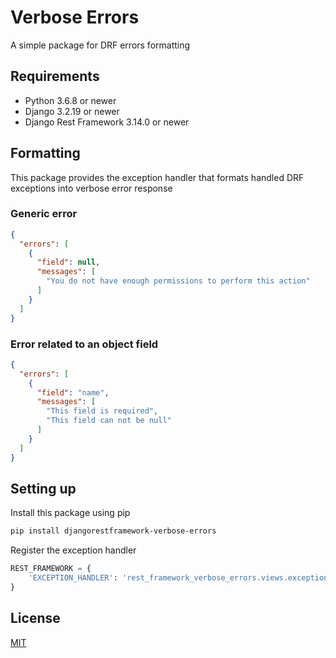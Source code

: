 # Verbose Errors

A simple package for DRF errors formatting

## Requirements

- Python 3.6.8 or newer
- Django 3.2.19 or newer
- Django Rest Framework 3.14.0 or newer

## Formatting

This package provides the exception handler that formats handled DRF exceptions into verbose error response

### Generic error

```json
{
  "errors": [
    {
      "field": null,
      "messages": [
        "You do not have enough permissions to perform this action"
      ]
    }
  ]
}
```

### Error related to an object field

```json
{
  "errors": [
    {
      "field": "name",
      "messages": [
        "This field is required", 
        "This field can not be null"
      ]
    }
  ]
}
```

## Setting up

Install this package using pip

```bash
pip install djangorestframework-verbose-errors
```

Register the exception handler

```python
REST_FRAMEWORK = {
    'EXCEPTION_HANDLER': 'rest_framework_verbose_errors.views.exception_handler'
}
```

## License

[MIT](https://github.com/koenigsley/djangorestframework-verbose-errors/blob/main/LICENSE)
